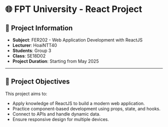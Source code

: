 # 🌐 FPT University - React Project

## 📌 Project Information
- **Subject**: FER202 - Web Application Development with ReactJS
- **Lecturer**: HoaiNTT40
- **Students**: Group 3  
- **Class**: SE18D02
- **Project Duration**: Starting from May 2025

---

## 🎯 Project Objectives
This project aims to:
- Apply knowledge of ReactJS to build a modern web application.
- Practice component-based development using props, state, and hooks.
- Connect to APIs and handle dynamic data.
- Ensure responsive design for multiple devices.

